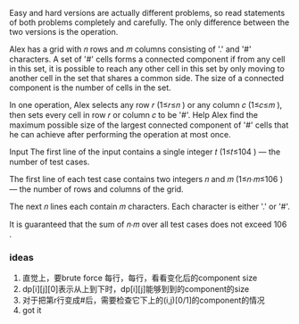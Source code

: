 Easy and hard versions are actually different problems, so read statements of both problems completely and carefully. The only difference between the two versions is the operation.

Alex has a grid with 𝑛
 rows and 𝑚
 columns consisting of '.' and '#' characters. A set of '#' cells forms a connected component if from any cell in this set, it is possible to reach any other cell in this set by only moving to another cell in the set that shares a common side. The size of a connected component is the number of cells in the set.

In one operation, Alex selects any row 𝑟
 (1≤𝑟≤𝑛
) or any column 𝑐
 (1≤𝑐≤𝑚
), then sets every cell in row 𝑟
 or column 𝑐
 to be '#'. Help Alex find the maximum possible size of the largest connected component of '#' cells that he can achieve after performing the operation at most once.

Input
The first line of the input contains a single integer 𝑡
 (1≤𝑡≤104
) — the number of test cases.

The first line of each test case contains two integers 𝑛
 and 𝑚
 (1≤𝑛⋅𝑚≤106
) — the number of rows and columns of the grid.

The next 𝑛
 lines each contain 𝑚
 characters. Each character is either '.' or '#'.

It is guaranteed that the sum of 𝑛⋅𝑚
 over all test cases does not exceed 106
.

### ideas
1. 直觉上，要brute force 每行，每行，看看变化后的component size
2. dp[i][j][0]表示从上到下时，dp[i][j]能够到到的component的size
3. 对于把第r行变成#后，需要检查它下上的(i,j)[0/1]的component的情况
4. got it